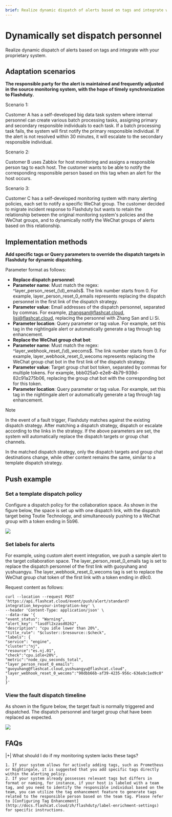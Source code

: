 ```yaml
---
brief: Realize dynamic dispatch of alerts based on tags and integrate with your proprietary system
---
```


# Dynamically set dispatch personnel

Realize dynamic dispatch of alerts based on tags and integrate with your proprietary system.

## Adaptation scenarios

**The responsible party for the alert is maintained and frequently adjusted in the source monitoring system, with the hope of timely synchronization to Flashduty.**

Scenario 1:

Customer A has a self-developed big data task system where internal personnel can create various batch processing tasks, assigning primary and secondary responsible individuals to each task. If a batch processing task fails, the system will first notify the primary responsible individual. If the alert is not resolved within 30 minutes, it will escalate to the secondary responsible individual.

Scenario 2:

Customer B uses Zabbix for host monitoring and assigns a responsible person tag to each host. The customer wants to be able to notify the corresponding responsible person based on this tag when an alert for the host occurs.

Scenario 3:

Customer C has a self-developed monitoring system with many alerting policies, each set to notify a specific WeChat group. The customer decided to migrate incident response to Flashduty but wants to retain the relationship between the original monitoring system's policies and the WeChat groups, and to dynamically notify the WeChat groups of alerts based on this relationship.

## Implementation methods

**Add specific tags or Query parameters to override the dispatch targets in Flashduty for dynamic dispatching.**

Parameter format as follows:

- **Replace dispatch personnel**:
- **Parameter name**: Must match the regex: ^layer_person_reset_(\d)_emails$. The link number starts from 0. For example, layer_person_reset_0_emails represents replacing the dispatch personnel in the first link of the dispatch strategy.
- **Parameter value**: Email addresses of the dispatch personnel, separated by commas. For example, zhangsan@flashcat.cloud, lisi@flashcat.cloud, replacing the personnel with Zhang San and Li Si.
- **Parameter location**: Query parameter or tag value. For example, set this tag in the nightingale alert or automatically generate a tag through tag enhancement.
- **Replace the WeChat group chat bot**:
- **Parameter name**: Must match the regex: ^layer_webhook_reset_(\d)_wecoms$. The link number starts from 0. For example, layer_webhook_reset_0_wecoms represents replacing the WeChat group chat bot in the first link of the dispatch strategy.
- **Parameter value**: Target group chat bot token, separated by commas for multiple tokens. For example, bbb025a0-e2e8-4b79-939d-82c91a275b06, replacing the group chat bot with the corresponding bot for this token.
- **Parameter location**: Query parameter or tag value. For example, set this tag in the nightingale alert or automatically generate a tag through tag enhancement.

> [!NOTE]
> In the event of a fault trigger, Flashduty matches against the existing dispatch strategy. After matching a dispatch strategy, dispatch or escalate according to the links in the strategy. If the above parameters are set, the system will automatically replace the dispatch targets or group chat channels.
>
> In the matched dispatch strategy, only the dispatch targets and group chat destinations change, while other content remains the same, similar to a template dispatch strategy.

## Push example

### Set a template dispatch policy

Configure a dispatch policy for the collaboration space. As shown in the figure below, the space is set up with one dispatch link, with the dispatch target being Toutie Technology, and simultaneously pushing to a WeChat group with a token ending in 5b96.

![](https://fcdoc.github.io/img/BzEFtRd9mmTNVjjnF7f_AcO7kcjSqdKamWmET3Dxwjw.avif)

### Set labels for alerts

For example, using custom alert event integration, we push a sample alert to the target collaboration space. The layer_person_reset_0_emails tag is set to replace the dispatch personnel of the first link with guoyuhang and yushuangyu. The layer_webhook_reset_0_wecoms tag is set to replace the WeChat group chat token of the first link with a token ending in d9c0.

Request content as follows:

```
curl --location --request POST 'https://api.flashcat.cloud/event/push/alert/standard?integration_key=your-integration-key' \
--header 'Content-Type: application/json' \
--data-raw '{
"event_status": "Warning",
"alert_key": "lasdfl2xzasd0262",
"description": "cpu idle lower than 20%",
"title_rule": "$cluster::$resource::$check",
"labels": {
"service": "engine",
"cluster":"nj",
"resource":"es.nj.01",
"check":"cpu.idle<20%",
"metric":"node_cpu_seconds_total",
"layer_person_reset_0_emails": "guoyuhang@flashcat.cloud,yushuangyu@flashcat.cloud",
"layer_webhook_reset_0_wecoms":"90dbb66b-af39-4235-956c-636a9c1ed9c0"
}
}'
```

### View the fault dispatch timeline

As shown in the figure below, the target fault is normally triggered and dispatched. The dispatch personnel and target group chat have been replaced as expected.

![](https://fcdoc.github.io/img/WHCu6fjd-r-vUtUeAhxzLsFFwBNaf5gIG_gQ4lcHAZ4.avif)

## FAQs

|+| What should I do if my monitoring system lacks these tags?

    1. If your system allows for actively adding tags, such as Prometheus or Nightingale, it is suggested that you add specific tags directly within the alerting policy.
    2. If your system already possesses relevant tags but differs in format or naming, for instance, if your host is labeled with a team tag, and you need to identify the responsible individual based on the team, you can utilize the tag enhancement feature to generate tags related to the responsible person based on the team tag. Please refer to [Configuring Tag Enhancement](http://docs.flashcat.cloud/zh/flashduty/label-enrichment-settings) for specific instructions.